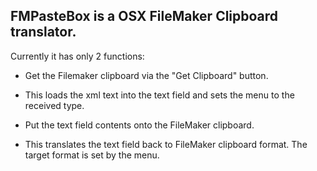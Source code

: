 ## FMPasteBox is a OSX FileMaker Clipboard translator. ##


Currently it has only 2 functions:

+ Get the Filemaker clipboard via the "Get Clipboard" button.
 + This loads the xml text into the text field and sets the menu to the received type.
 
+ Put the text field contents onto the FileMaker clipboard.
 + This translates the text field back to FileMaker clipboard format. The target format is set by the menu.

